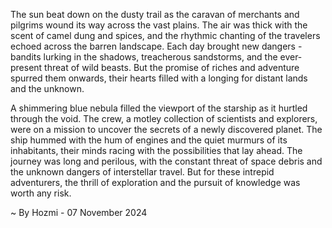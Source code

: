 
The sun beat down on the dusty trail as the caravan of merchants and pilgrims wound its way across the vast plains. The air was thick with the scent of camel dung and spices, and the rhythmic chanting of the travelers echoed across the barren landscape. Each day brought new dangers - bandits lurking in the shadows, treacherous sandstorms, and the ever-present threat of wild beasts. But the promise of riches and adventure spurred them onwards, their hearts filled with a longing for distant lands and the unknown.

A shimmering blue nebula filled the viewport of the starship as it hurtled through the void. The crew, a motley collection of scientists and explorers, were on a mission to uncover the secrets of a newly discovered planet. The ship hummed with the hum of engines and the quiet murmurs of its inhabitants, their minds racing with the possibilities that lay ahead. The journey was long and perilous, with the constant threat of space debris and the unknown dangers of interstellar travel. But for these intrepid adventurers, the thrill of exploration and the pursuit of knowledge was worth any risk. 

~ By Hozmi - 07 November 2024
